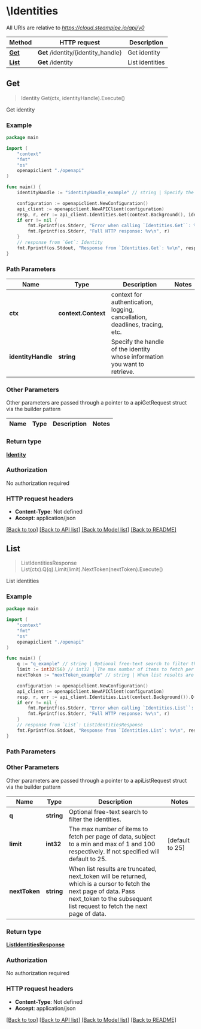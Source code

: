 # \Identities

All URIs are relative to *https://cloud.steampipe.io/api/v0*

Method | HTTP request | Description
------------- | ------------- | -------------
[**Get**](Identities.md#Get) | **Get** /identity/{identity_handle} | Get identity
[**List**](Identities.md#List) | **Get** /identity | List identities



## Get

> Identity Get(ctx, identityHandle).Execute()

Get identity



### Example

```go
package main

import (
    "context"
    "fmt"
    "os"
    openapiclient "./openapi"
)

func main() {
    identityHandle := "identityHandle_example" // string | Specify the handle of the identity whose information you want to retrieve.

    configuration := openapiclient.NewConfiguration()
    api_client := openapiclient.NewAPIClient(configuration)
    resp, r, err := api_client.Identities.Get(context.Background(), identityHandle).Execute()
    if err != nil {
        fmt.Fprintf(os.Stderr, "Error when calling `Identities.Get``: %v\n", err)
        fmt.Fprintf(os.Stderr, "Full HTTP response: %v\n", r)
    }
    // response from `Get`: Identity
    fmt.Fprintf(os.Stdout, "Response from `Identities.Get`: %v\n", resp)
}
```

### Path Parameters


Name | Type | Description  | Notes
------------- | ------------- | ------------- | -------------
**ctx** | **context.Context** | context for authentication, logging, cancellation, deadlines, tracing, etc.
**identityHandle** | **string** | Specify the handle of the identity whose information you want to retrieve. | 

### Other Parameters

Other parameters are passed through a pointer to a apiGetRequest struct via the builder pattern


Name | Type | Description  | Notes
------------- | ------------- | ------------- | -------------


### Return type

[**Identity**](Identity.md)

### Authorization

No authorization required

### HTTP request headers

- **Content-Type**: Not defined
- **Accept**: application/json

[[Back to top]](#) [[Back to API list]](../README.md#documentation-for-api-endpoints)
[[Back to Model list]](../README.md#documentation-for-models)
[[Back to README]](../README.md)


## List

> ListIdentitiesResponse List(ctx).Q(q).Limit(limit).NextToken(nextToken).Execute()

List identities



### Example

```go
package main

import (
    "context"
    "fmt"
    "os"
    openapiclient "./openapi"
)

func main() {
    q := "q_example" // string | Optional free-text search to filter the identities. (optional)
    limit := int32(56) // int32 | The max number of items to fetch per page of data, subject to a min and max of 1 and 100 respectively. If not specified will default to 25. (optional) (default to 25)
    nextToken := "nextToken_example" // string | When list results are truncated, next_token will be returned, which is a cursor to fetch the next page of data. Pass next_token to the subsequent list request to fetch the next page of data. (optional)

    configuration := openapiclient.NewConfiguration()
    api_client := openapiclient.NewAPIClient(configuration)
    resp, r, err := api_client.Identities.List(context.Background()).Q(q).Limit(limit).NextToken(nextToken).Execute()
    if err != nil {
        fmt.Fprintf(os.Stderr, "Error when calling `Identities.List``: %v\n", err)
        fmt.Fprintf(os.Stderr, "Full HTTP response: %v\n", r)
    }
    // response from `List`: ListIdentitiesResponse
    fmt.Fprintf(os.Stdout, "Response from `Identities.List`: %v\n", resp)
}
```

### Path Parameters



### Other Parameters

Other parameters are passed through a pointer to a apiListRequest struct via the builder pattern


Name | Type | Description  | Notes
------------- | ------------- | ------------- | -------------
 **q** | **string** | Optional free-text search to filter the identities. | 
 **limit** | **int32** | The max number of items to fetch per page of data, subject to a min and max of 1 and 100 respectively. If not specified will default to 25. | [default to 25]
 **nextToken** | **string** | When list results are truncated, next_token will be returned, which is a cursor to fetch the next page of data. Pass next_token to the subsequent list request to fetch the next page of data. | 

### Return type

[**ListIdentitiesResponse**](ListIdentitiesResponse.md)

### Authorization

No authorization required

### HTTP request headers

- **Content-Type**: Not defined
- **Accept**: application/json

[[Back to top]](#) [[Back to API list]](../README.md#documentation-for-api-endpoints)
[[Back to Model list]](../README.md#documentation-for-models)
[[Back to README]](../README.md)

